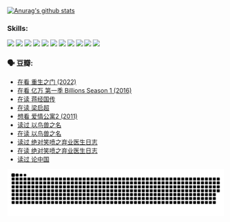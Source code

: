 
[![Anurag's github stats](https://github-readme-stats.vercel.app/api?username=w940853815)](https://github.com/anuraghazra/github-readme-stats)

### Skills:

<code><img height="32" src="https://cdn.jsdelivr.net/npm/simple-icons@v5/icons/python.svg"></code>
<code><img height="32" src="https://cdn.jsdelivr.net/npm/simple-icons@v5/icons/javascript.svg"></code>
<code><img height="32" src="https://cdn.jsdelivr.net/npm/simple-icons@v5/icons/django.svg"></code>
<code><img height="32" src="https://cdn.jsdelivr.net/npm/simple-icons@v5/icons/flask.svg"></code>
<code><img height="32" src="https://cdn.jsdelivr.net/npm/simple-icons@v5/icons/vuetify.svg"></code>
<code><img height="32" src="https://cdn.jsdelivr.net/npm/simple-icons@v5/icons/git.svg"></code>
<code><img height="32" src="https://cdn.jsdelivr.net/npm/simple-icons@v5/icons/docker.svg"></code>
<code><img height="32" src="https://cdn.jsdelivr.net/npm/simple-icons@v5/icons/postgresql.svg"></code>
<code><img height="32" src="https://cdn.jsdelivr.net/npm/simple-icons@v5/icons/elasticsearch.svg"></code>
<code><img height="32" src="https://cdn.jsdelivr.net/npm/simple-icons@v5/icons/macos.svg"></code>
<code><img height="32" src="https://cdn.jsdelivr.net/npm/simple-icons@v5/icons/linux.svg"></code>

### 🗣 豆瓣:

<!-- DOUBAN-ACTIVITIES:START -->
- [在看 重生之门‎ (2022)](https://www.douban.com/people/136069238/status/3882598762/?_i=53967351)
- [在看 亿万 第一季 Billions Season 1‎ (2016)](https://www.douban.com/people/136069238/status/3878098700/?_i=53967351)
- [在读 蒋经国传](https://www.douban.com/people/136069238/status/3877458956/?_i=53967351)
- [在读 梁启超](https://www.douban.com/people/136069238/status/3876806133/?_i=53967351)
- [想看 爱情公寓2‎ (2011)](https://www.douban.com/people/136069238/status/3876682115/?_i=53967352)
- [读过 以鸟兽之名](https://www.douban.com/people/136069238/status/3876369302/?_i=53967352)
- [在读 以鸟兽之名](https://www.douban.com/people/136069238/status/3869094471/?_i=53967352)
- [读过 绝对笑喷之弃业医生日志](https://www.douban.com/people/136069238/status/3869093225/?_i=53967352)
- [在读 绝对笑喷之弃业医生日志](https://www.douban.com/people/136069238/status/3862106751/?_i=53967352)
- [读过 论中国](https://www.douban.com/people/136069238/status/3862105795/?_i=53967352)
<!-- DOUBAN-ACTIVITIES:END -->


![Snake animation](https://raw.githubusercontent.com/w940853815/w940853815/output/github-contribution-grid-snake.svg)

<!--
**w940853815/w940853815** is a ✨ _special_ ✨ repository because its `README.md` (this file) appears on your GitHub profile.

Here are some ideas to get you started:

- 🔭 I’m currently working on ...
- 🌱 I’m currently learning ...
- 👯 I’m looking to collaborate on ...
- 🤔 I’m looking for help with ...
- 💬 Ask me about ...
- 📫 How to reach me: ...
- 😄 Pronouns: ...
- ⚡ Fun fact: ...
-->
